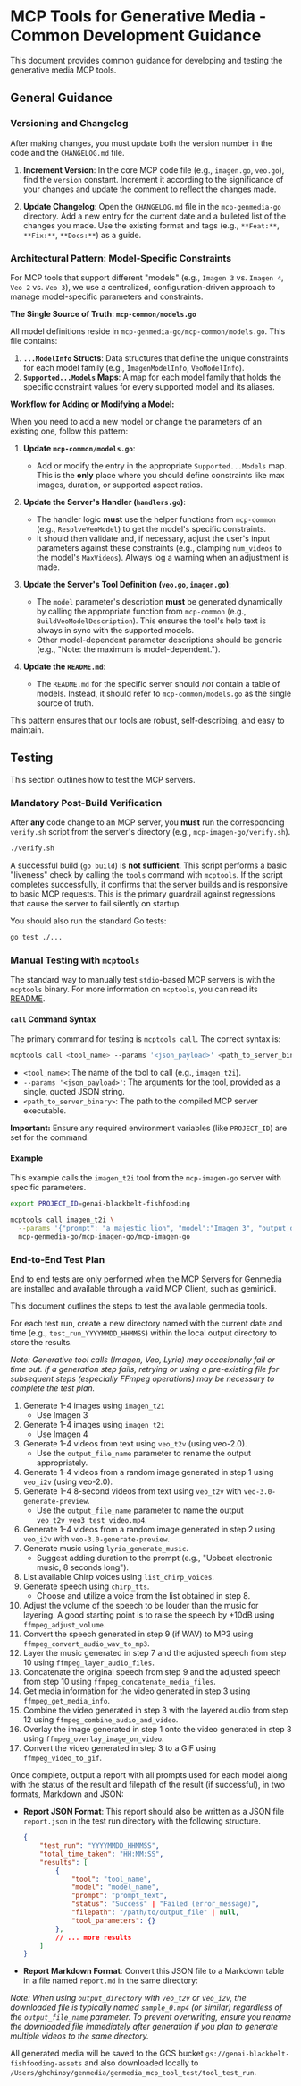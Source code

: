 # MCP Tools for Generative Media - Common Development Guidance

This document provides common guidance for developing and testing the generative media MCP tools.

## General Guidance

### Versioning and Changelog

After making changes, you must update both the version number in the code and the `CHANGELOG.md` file.

1.  **Increment Version**: In the core MCP code file (e.g., `imagen.go`, `veo.go`), find the `version` constant. Increment it according to the significance of your changes and update the comment to reflect the changes made.

2.  **Update Changelog**: Open the `CHANGELOG.md` file in the `mcp-genmedia-go` directory. Add a new entry for the current date and a bulleted list of the changes you made. Use the existing format and tags (e.g., `**Feat:**`, `**Fix:**`, `**Docs:**`) as a guide.

### Architectural Pattern: Model-Specific Constraints

For MCP tools that support different "models" (e.g., `Imagen 3` vs. `Imagen 4`, `Veo 2` vs. `Veo 3`), we use a centralized, configuration-driven approach to manage model-specific parameters and constraints.

**The Single Source of Truth: `mcp-common/models.go`**

All model definitions reside in `mcp-genmedia-go/mcp-common/models.go`. This file contains:
1.  **`...ModelInfo` Structs**: Data structures that define the unique constraints for each model family (e.g., `ImagenModelInfo`, `VeoModelInfo`).
2.  **`Supported...Models` Maps**: A map for each model family that holds the specific constraint values for every supported model and its aliases.

**Workflow for Adding or Modifying a Model:**

When you need to add a new model or change the parameters of an existing one, follow this pattern:

1.  **Update `mcp-common/models.go`**: 
    *   Add or modify the entry in the appropriate `Supported...Models` map. This is the **only** place where you should define constraints like max images, duration, or supported aspect ratios.

2.  **Update the Server's Handler (`handlers.go`)**: 
    *   The handler logic **must** use the helper functions from `mcp-common` (e.g., `ResolveVeoModel`) to get the model's specific constraints.
    *   It should then validate and, if necessary, adjust the user's input parameters against these constraints (e.g., clamping `num_videos` to the model's `MaxVideos`). Always log a warning when an adjustment is made.

3.  **Update the Server's Tool Definition (`veo.go`, `imagen.go`)**: 
    *   The `model` parameter's description **must** be generated dynamically by calling the appropriate function from `mcp-common` (e.g., `BuildVeoModelDescription`). This ensures the tool's help text is always in sync with the supported models.
    *   Other model-dependent parameter descriptions should be generic (e.g., "Note: the maximum is model-dependent.").

4.  **Update the `README.md`**: 
    *   The `README.md` for the specific server should *not* contain a table of models. Instead, it should refer to `mcp-common/models.go` as the single source of truth.

This pattern ensures that our tools are robust, self-describing, and easy to maintain.

## Testing

This section outlines how to test the MCP servers.

### Mandatory Post-Build Verification

After **any** code change to an MCP server, you **must** run the corresponding `verify.sh` script from the server's directory (e.g., `mcp-imagen-go/verify.sh`).

```bash
./verify.sh
```

A successful build (`go build`) is **not sufficient**. This script performs a basic "liveness" check by calling the `tools` command with `mcptools`. If the script completes successfully, it confirms that the server builds and is responsive to basic MCP requests. This is the primary guardrail against regressions that cause the server to fail silently on startup.

You should also run the standard Go tests:

```bash
go test ./...
```

### Manual Testing with `mcptools`

The standard way to manually test `stdio`-based MCP servers is with the `mcptools` binary. For more information on `mcptools`, you can read its [README](https://raw.githubusercontent.com/f/mcptools/refs/heads/master/README.md).

#### `call` Command Syntax

The primary command for testing is `mcptools call`. The correct syntax is:

```bash
mcptools call <tool_name> --params '<json_payload>' <path_to_server_binary>
```

*   `<tool_name>`: The name of the tool to call (e.g., `imagen_t2i`).
*   `--params '<json_payload>'`: The arguments for the tool, provided as a single, quoted JSON string.
*   `<path_to_server_binary>`: The path to the compiled MCP server executable.

**Important:** Ensure any required environment variables (like `PROJECT_ID`) are set for the command.

#### Example

This example calls the `imagen_t2i` tool from the `mcp-imagen-go` server with specific parameters.

```bash
export PROJECT_ID=genai-blackbelt-fishfooding

mcptools call imagen_t2i \
  --params '{"prompt": "a majestic lion", "model":"Imagen 3", "output_directory":"./test_output"}' \
  mcp-genmedia-go/mcp-imagen-go/mcp-imagen-go
```

### End-to-End Test Plan

End to end tests are only performed when the MCP Servers for Genmedia are installed and available through a valid MCP Client, such as geminicli.

This document outlines the steps to test the available genmedia tools.

For each test run, create a new directory named with the current date and time (e.g., `test_run_YYYYMMDD_HHMMSS`) within the local output directory to store the results.

*Note: Generative tool calls (Imagen, Veo, Lyria) may occasionally fail or time out. If a generation step fails, retrying or using a pre-existing file for subsequent steps (especially FFmpeg operations) may be necessary to complete the test plan.*

1.  Generate 1-4 images using `imagen_t2i`
    *   Use Imagen 3
2.  Generate 1-4 images using `imagen_t2i`
    *   Use Imagen 4
3.  Generate 1-4 videos from text using `veo_t2v` (using veo-2.0).
    *   Use the `output_file_name` parameter to rename the output appropriately.
4.  Generate 1-4 videos from a random image generated in step 1 using `veo_i2v` (using veo-2.0).
5.  Generate 1-4 8-second videos from text using `veo_t2v` with `veo-3.0-generate-preview`.
    *   Use the `output_file_name` parameter to name the output `veo_t2v_veo3_test_video.mp4`.
6.  Generate 1-4 videos from a random image generated in step 2 using `veo_i2v` with `veo-3.0-generate-preview`.
7.  Generate music using `lyria_generate_music`.
    *   Suggest adding duration to the prompt (e.g., "Upbeat electronic music, 8 seconds long").
8.  List available Chirp voices using `list_chirp_voices`.
9.  Generate speech using `chirp_tts`.
    *   Choose and utilize a voice from the list obtained in step 8.
10. Adjust the volume of the speech to be louder than the music for layering. A good starting point is to raise the speech by +10dB using `ffmpeg_adjust_volume`.
11. Convert the speech generated in step 9 (if WAV) to MP3 using `ffmpeg_convert_audio_wav_to_mp3`.
12. Layer the music generated in step 7 and the adjusted speech from step 10 using `ffmpeg_layer_audio_files`.
13. Concatenate the original speech from step 9 and the adjusted speech from step 10 using `ffmpeg_concatenate_media_files`.
14. Get media information for the video generated in step 3 using `ffmpeg_get_media_info`.
15. Combine the video generated in step 3 with the layered audio from step 12 using `ffmpeg_combine_audio_and_video`.
16. Overlay the image generated in step 1 onto the video generated in step 3 using `ffmpeg_overlay_image_on_video`.
17. Convert the video generated in step 3 to a GIF using `ffmpeg_video_to_gif`.

Once complete, output a report with all prompts used for each model along with the status of the result and filepath of the result (if successful), in two formats, Markdown and JSON:

*   **Report JSON Format**: This report should also be written as a JSON file `report.json` in the test run directory with the following structure.

    ```json
    {
        "test_run": "YYYYMMDD_HHMMSS",
        "total_time_taken": "HH:MM:SS",
        "results": [
            {
                "tool": "tool_name",
                "model": "model_name",
                "prompt": "prompt_text",
                "status": "Success" | "Failed (error_message)",
                "filepath": "/path/to/output_file" | null,
                "tool_parameters": {}
            },
            // ... more results
        ]
    }
    ```

*   **Report Markdown Format**: Convert this JSON file to a Markdown table in a file named `report.md` in the same directory:

*Note: When using `output_directory` with `veo_t2v` or `veo_i2v`, the downloaded file is typically named `sample_0.mp4` (or similar) regardless of the `output_file_name` parameter. To prevent overwriting, ensure you rename the downloaded file immediately after generation if you plan to generate multiple videos to the same directory.*

All generated media will be saved to the GCS bucket `gs://genai-blackbelt-fishfooding-assets` and also downloaded locally to `/Users/ghchinoy/genmedia/genmedia_mcp_tool_test/tool_test_run`.